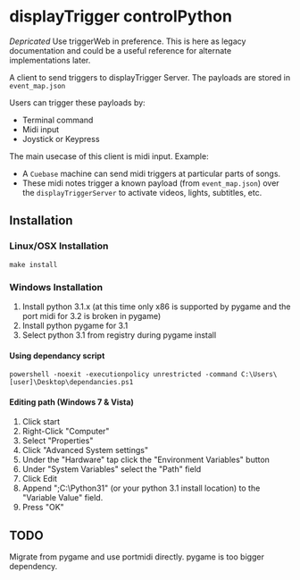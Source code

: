 displayTrigger controlPython
============================

*Depricated* Use triggerWeb in preference. This is here as legacy documentation and could be a useful reference for alternate implementations later.

A client to send triggers to displayTrigger Server.
The payloads are stored in `event_map.json`

Users can trigger these payloads by:

 * Terminal command
 * Midi input
 * Joystick or Keypress

The main usecase of this client is midi input.
Example:

  * A `Cuebase` machine can send midi triggers at particular parts of songs.
  * These midi notes trigger a known payload (from `event_map.json`) over the `displayTriggerServer` to activate videos, lights, subtitles, etc.


Installation
------------

### Linux/OSX Installation ###

    make install

### Windows Installation ###

1. Install python 3.1.x (at this time only x86 is supported by pygame and the port midi for 3.2 is broken in pygame)
2. Install python pygame for 3.1
3. Select python 3.1 from registry during pygame install

#### Using dependancy script
`powershell -noexit -executionpolicy unrestricted -command C:\Users\[user]\Desktop\dependancies.ps1`

#### Editing path (Windows 7 & Vista)
1. Click start
2. Right-Click "Computer"
3. Select "Properties"
4. Click "Advanced System settings"
5. Under the "Hardware" tap click the "Environment Variables" button
6. Under "System Variables" select the "Path" field
7. Click Edit
8. Append ";C:\Python31" (or your python 3.1 install location) to the "Variable Value" field.
9. Press "OK"


TODO
----

Migrate from pygame and use portmidi directly. pygame is too bigger dependency.

